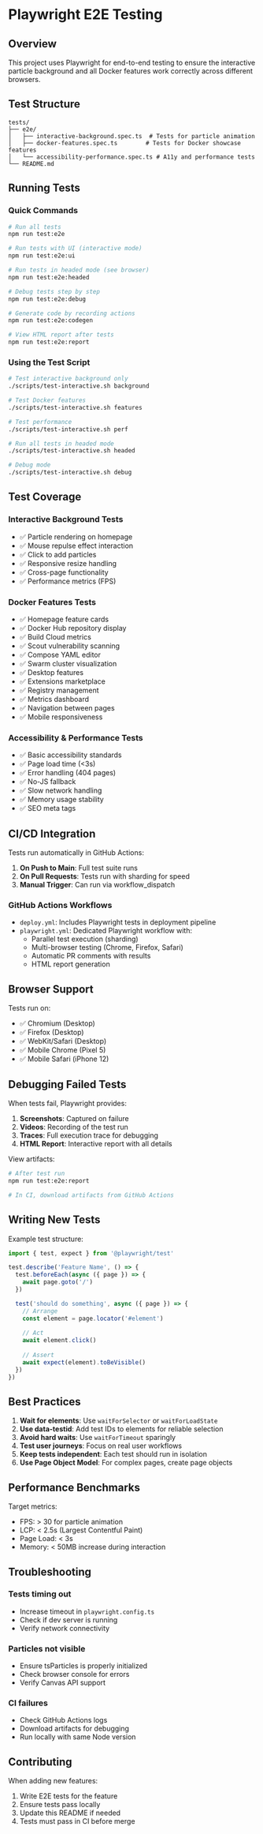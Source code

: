# Playwright E2E Testing

## Overview

This project uses Playwright for end-to-end testing to ensure the interactive particle background and all Docker features work correctly across different browsers.

## Test Structure

```
tests/
├── e2e/
│   ├── interactive-background.spec.ts  # Tests for particle animation
│   ├── docker-features.spec.ts        # Tests for Docker showcase features
│   └── accessibility-performance.spec.ts # A11y and performance tests
└── README.md
```

## Running Tests

### Quick Commands

```bash
# Run all tests
npm run test:e2e

# Run tests with UI (interactive mode)
npm run test:e2e:ui

# Run tests in headed mode (see browser)
npm run test:e2e:headed

# Debug tests step by step
npm run test:e2e:debug

# Generate code by recording actions
npm run test:e2e:codegen

# View HTML report after tests
npm run test:e2e:report
```

### Using the Test Script

```bash
# Test interactive background only
./scripts/test-interactive.sh background

# Test Docker features
./scripts/test-interactive.sh features

# Test performance
./scripts/test-interactive.sh perf

# Run all tests in headed mode
./scripts/test-interactive.sh headed

# Debug mode
./scripts/test-interactive.sh debug
```

## Test Coverage

### Interactive Background Tests
- ✅ Particle rendering on homepage
- ✅ Mouse repulse effect interaction
- ✅ Click to add particles
- ✅ Responsive resize handling
- ✅ Cross-page functionality
- ✅ Performance metrics (FPS)

### Docker Features Tests
- ✅ Homepage feature cards
- ✅ Docker Hub repository display
- ✅ Build Cloud metrics
- ✅ Scout vulnerability scanning
- ✅ Compose YAML editor
- ✅ Swarm cluster visualization
- ✅ Desktop features
- ✅ Extensions marketplace
- ✅ Registry management
- ✅ Metrics dashboard
- ✅ Navigation between pages
- ✅ Mobile responsiveness

### Accessibility & Performance Tests
- ✅ Basic accessibility standards
- ✅ Page load time (<3s)
- ✅ Error handling (404 pages)
- ✅ No-JS fallback
- ✅ Slow network handling
- ✅ Memory usage stability
- ✅ SEO meta tags

## CI/CD Integration

Tests run automatically in GitHub Actions:

1. **On Push to Main**: Full test suite runs
2. **On Pull Requests**: Tests run with sharding for speed
3. **Manual Trigger**: Can run via workflow_dispatch

### GitHub Actions Workflows

- `deploy.yml`: Includes Playwright tests in deployment pipeline
- `playwright.yml`: Dedicated Playwright workflow with:
  - Parallel test execution (sharding)
  - Multi-browser testing (Chrome, Firefox, Safari)
  - Automatic PR comments with results
  - HTML report generation

## Browser Support

Tests run on:
- ✅ Chromium (Desktop)
- ✅ Firefox (Desktop)
- ✅ WebKit/Safari (Desktop)
- ✅ Mobile Chrome (Pixel 5)
- ✅ Mobile Safari (iPhone 12)

## Debugging Failed Tests

When tests fail, Playwright provides:

1. **Screenshots**: Captured on failure
2. **Videos**: Recording of the test run
3. **Traces**: Full execution trace for debugging
4. **HTML Report**: Interactive report with all details

View artifacts:
```bash
# After test run
npm run test:e2e:report

# In CI, download artifacts from GitHub Actions
```

## Writing New Tests

Example test structure:

```typescript
import { test, expect } from '@playwright/test'

test.describe('Feature Name', () => {
  test.beforeEach(async ({ page }) => {
    await page.goto('/')
  })

  test('should do something', async ({ page }) => {
    // Arrange
    const element = page.locator('#element')
    
    // Act
    await element.click()
    
    // Assert
    await expect(element).toBeVisible()
  })
})
```

## Best Practices

1. **Wait for elements**: Use `waitForSelector` or `waitForLoadState`
2. **Use data-testid**: Add test IDs to elements for reliable selection
3. **Avoid hard waits**: Use `waitForTimeout` sparingly
4. **Test user journeys**: Focus on real user workflows
5. **Keep tests independent**: Each test should run in isolation
6. **Use Page Object Model**: For complex pages, create page objects

## Performance Benchmarks

Target metrics:
- FPS: > 30 for particle animation
- LCP: < 2.5s (Largest Contentful Paint)
- Page Load: < 3s
- Memory: < 50MB increase during interaction

## Troubleshooting

### Tests timing out
- Increase timeout in `playwright.config.ts`
- Check if dev server is running
- Verify network connectivity

### Particles not visible
- Ensure tsParticles is properly initialized
- Check browser console for errors
- Verify Canvas API support

### CI failures
- Check GitHub Actions logs
- Download artifacts for debugging
- Run locally with same Node version

## Contributing

When adding new features:
1. Write E2E tests for the feature
2. Ensure tests pass locally
3. Update this README if needed
4. Tests must pass in CI before merge